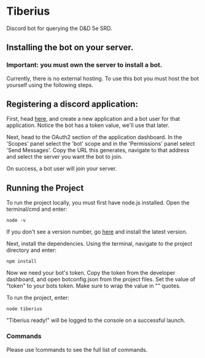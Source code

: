 # Tiberius
Discord bot for querying the D&amp;D 5e SRD.

## Installing the bot on your server.
### Important: you must own the server to install a bot.
Currently, there is no external hosting. To use this bot you must host the bot 
yourself using the following steps. 

## Registering a discord application:
First, head <a href="https://discordapp.com/developers">here</a>, 
and create a new application and a bot user for that application. Notice the 
bot has a token value, we'll use that later.

Next, head to the OAuth2 section of the application dashboard. In the 'Scopes' 
panel select the 'bot' scope and in the 'Permissions' panel select 'Send 
Messages'. Copy the URL this generates, navigate to that address and select 
the server you want the bot to join.

On success, a bot user will join your server.

## Running the Project
To run the project locally, you must first have node.js installed.
Open the terminal/cmd and enter:
```
node -v
```
If you don't see a version number, go <a href="https://nodejs.org/">here</a> and install 
the latest version.

Next, install the dependencies. Using the terminal, navigate to the project
directory and enter:
```
npm install
```

Now we need your bot's token. Copy the token from the developer dashboard, and 
open botconfig.json from the project files. Set the value of "token" to your 
bots token. Make sure to wrap the value in "" quotes.

To run the project, enter:
```
node tiberius
```

"Tiberius ready!" will be logged to the console on a successful launch.

### Commands
Please use !commands to see the full list of commands.